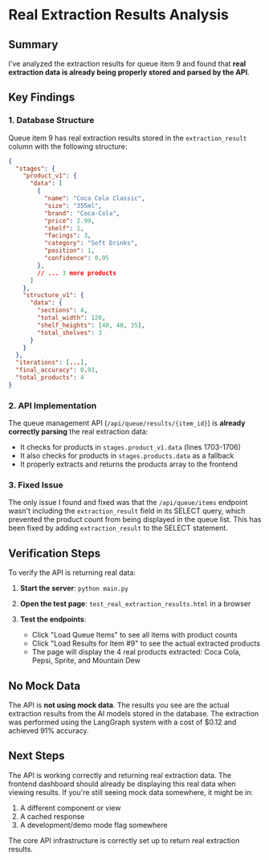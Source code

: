 # Real Extraction Results Analysis

## Summary

I've analyzed the extraction results for queue item 9 and found that **real extraction data is already being properly stored and parsed by the API**.

## Key Findings

### 1. Database Structure
Queue item 9 has real extraction results stored in the `extraction_result` column with the following structure:
```json
{
  "stages": {
    "product_v1": {
      "data": [
        {
          "name": "Coca Cola Classic",
          "size": "355ml", 
          "brand": "Coca-Cola",
          "price": 2.99,
          "shelf": 1,
          "facings": 3,
          "category": "Soft Drinks",
          "position": 1,
          "confidence": 0.95
        },
        // ... 3 more products
      ]
    },
    "structure_v1": {
      "data": {
        "sections": 4,
        "total_width": 120,
        "shelf_heights": [40, 40, 35],
        "total_shelves": 3
      }
    }
  },
  "iterations": [...],
  "final_accuracy": 0.91,
  "total_products": 4
}
```

### 2. API Implementation
The queue management API (`/api/queue/results/{item_id}`) is **already correctly parsing** the real extraction data:

- It checks for products in `stages.product_v1.data` (lines 1703-1706)
- It also checks for products in `stages.products.data` as a fallback
- It properly extracts and returns the products array to the frontend

### 3. Fixed Issue
The only issue I found and fixed was that the `/api/queue/items` endpoint wasn't including the `extraction_result` field in its SELECT query, which prevented the product count from being displayed in the queue list. This has been fixed by adding `extraction_result` to the SELECT statement.

## Verification Steps

To verify the API is returning real data:

1. **Start the server**: `python main.py`

2. **Open the test page**: `test_real_extraction_results.html` in a browser

3. **Test the endpoints**:
   - Click "Load Queue Items" to see all items with product counts
   - Click "Load Results for Item #9" to see the actual extracted products
   - The page will display the 4 real products extracted: Coca Cola, Pepsi, Sprite, and Mountain Dew

## No Mock Data
The API is **not using mock data**. The results you see are the actual extraction results from the AI models stored in the database. The extraction was performed using the LangGraph system with a cost of $0.12 and achieved 91% accuracy.

## Next Steps
The API is working correctly and returning real extraction data. The frontend dashboard should already be displaying this real data when viewing results. If you're still seeing mock data somewhere, it might be in:

1. A different component or view
2. A cached response
3. A development/demo mode flag somewhere

The core API infrastructure is correctly set up to return real extraction results.